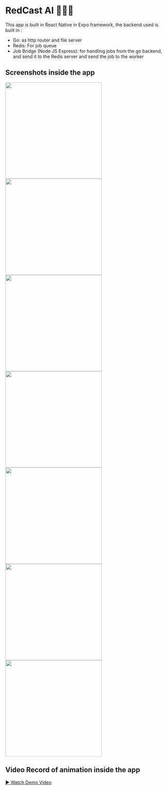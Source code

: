 # RedCast AI 🤖🎥📸
This app is built in React Native in Expo framework, the backend used is built in : 
- Go: as http router and file server
- Redis: For job queue
- Job Bridge (Node JS Express): for handling jobs from the go backend, and send it to the Redis server and send the job to the worker
## Screenshots inside the app
<img src="docs/1.png" width="300" /> <img src="docs/2.png" width="300" /> <img src="docs/3.png" width="300" /> <img src="docs/4.png" width="300" />  <img src="docs/5.png" width="300" /> <img src="docs/6.png" width="300" /> <img src="docs/7.png" width="300" />
## Video Record of animation inside the app
[▶ Watch Demo Video](https://github.com/mohammed-git-2006/redcast_frontend/raw/refs/heads/master/docs/1.mp4)
